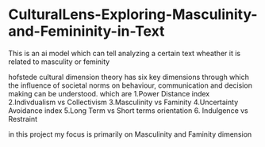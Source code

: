 # CulturalLens-Exploring-Masculinity-and-Femininity-in-Text
This is an ai model which can tell analyzing a certain text wheather it is related to masculity or feminity

hofstede cultural dimension theory has six key dimensions through which the influence of societal norms on behaviour, communication and decision making can be understood. which are
  1.Power Distance index
  2.Indivdualism vs Collectivism 
  3.Masculinity vs Faminity 
  4.Uncertainty Avoidance index
  5.Long Term vs Short terms orientation 
  6. Indulgence vs Restraint

in this project my focus is primarily on Masculinity and Faminity dimension 
